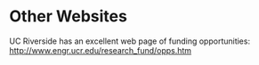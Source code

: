 # Other Websites

UC Riverside has an excellent web page of funding opportunities:
<http://www.engr.ucr.edu/research_fund/opps.htm>